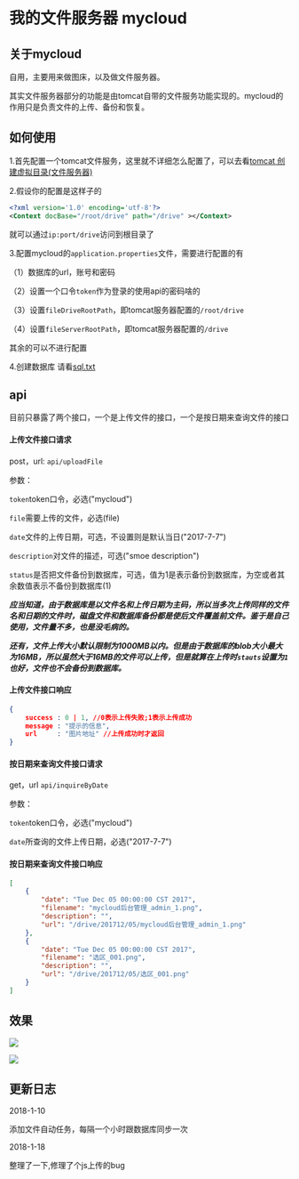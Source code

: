 # 我的文件服务器 mycloud

## 关于mycloud
自用，主要用来做图床，以及做文件服务器。

其实文件服务器部分的功能是由tomcat自带的文件服务功能实现的。mycloud的作用只是负责文件的上传、备份和恢复。

## 如何使用
1.首先配置一个tomcat文件服务，这里就不详细怎么配置了，可以去看[tomcat 创建虚拟目录(文件服务器)](http://langmnm.iteye.com/blog/2073489 "tomcat 创建虚拟目录(文件服务器)")

2.假设你的配置是这样子的
```xml
<?xml version='1.0' encoding='utf-8'?>
<Context docBase="/root/drive" path="/drive" ></Context>
```
就可以通过`ip:port/drive`访问到根目录了

3.配置mycloud的`application.properties`文件，需要进行配置的有

（1）数据库的url，账号和密码

（2）设置一个口令`token`作为登录的使用api的密码啥的

（3）设置`fileDriveRootPath`，即tomcat服务器配置的`/root/drive`

（4）设置`fileServerRootPath`，即tomcat服务器配置的`/drive`

其余的可以不进行配置

4.创建数据库
请看[sql.txt](https://github.com/cellargalaxy/mycloud/blob/master/src/main/resources/sql.txt "sql.txt")


## api

目前只暴露了两个接口，一个是上传文件的接口，一个是按日期来查询文件的接口

#### 上传文件接口请求
post，url: `api/uploadFile`

参数：

`token`token口令，必选("mycloud")

`file`需要上传的文件，必选(file)

`date`文件的上传日期，可选，不设置则是默认当日("2017-7-7")

`description`对文件的描述，可选("smoe description")

`status`是否把文件备份到数据库，可选，值为1是表示备份到数据库，为空或者其余数值表示不备份到数据库(1)

***应当知道，由于数据库是以文件名和上传日期为主码，所以当多次上传同样的文件名和日期的文件时，磁盘文件和数据库备份都是使后文件覆盖前文件。鉴于是自己使用，文件量不多，也是没毛病的。***

***还有，文件上传大小默认限制为1000MB以内。但是由于数据库的blob大小最大为16MB，所以虽然大于16MB的文件可以上传，但是就算在上传时`stauts`设置为`1`也好，文件也不会备份到数据库。***

#### 上传文件接口响应
```json
{
    success : 0 | 1, //0表示上传失败;1表示上传成功
    message : "提示的信息",
    url     : "图片地址" //上传成功时才返回
}
```

#### 按日期来查询文件接口请求
get，url `api/inquireByDate`

参数：

`token`token口令，必选("mycloud")

`date`所查询的文件上传日期，必选("2017-7-7")

#### 按日期来查询文件接口响应
```json
[
    {
        "date": "Tue Dec 05 00:00:00 CST 2017",
        "filename": "mycloud后台管理_admin_1.png",
        "description": "",
        "url": "/drive/201712/05/mycloud后台管理_admin_1.png"
    },
    {
        "date": "Tue Dec 05 00:00:00 CST 2017",
        "filename": "选区_001.png",
        "description": "",
        "url": "/drive/201712/05/选区_001.png"
    }
]
```


## 效果
[![](http://drive.cellargalaxy.top/201712/05/选区_001.png)](http://drive.cellargalaxy.top/201712/05/选区_001.png)

[![](http://drive.cellargalaxy.top/201712/05/mycloud后台管理.png)](http://drive.cellargalaxy.top/201712/05/mycloud后台管理.png)

## 更新日志

2018-1-10

添加文件自动任务，每隔一个小时跟数据库同步一次

2018-1-18

整理了一下,修理了个js上传的bug
